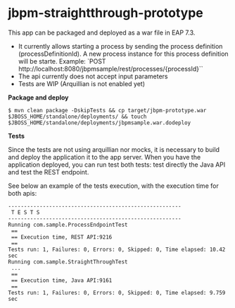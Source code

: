 # jbpm-straightthrough-prototype

This app can be packaged and deployed as a war file in EAP 7.3.

- It currently allows starting a process by sending the process definition (processDefinitionId). A new process instance for this process definition will be starte. Example:
    `POST http://localhost:8080/jbpmsample/rest/processes/{processId}``
- The api currently does not accept input parameters 
- Tests are WIP (Arquillian is not enabled yet)

**Package and deploy**

`$ mvn clean package -DskipTests && cp target/jbpm-prototype.war $JBOSS_HOME/standalone/deployments/ && touch $JBOSS_HOME/standalone/deployments/jbpmsample.war.dodeploy`


**Tests**

Since the tests are not using arquillian nor mocks, it is necessary to build and deploy the application it to the app server. When you have the application deployed, you can run test both tests: test directly the Java API and test the REST endpoint. 

See below an example of the tests execution, with the execution time for both apis:
````
-------------------------------------------------------
 T E S T S
-------------------------------------------------------
Running com.sample.ProcessEndpointTest
 ==
 == Execution time, REST API:9216
 ==
Tests run: 1, Failures: 0, Errors: 0, Skipped: 0, Time elapsed: 10.42 sec
Running com.sample.StraightThroughTest
 ... 
 ==
 == Execution time, Java API:9161
 ==
Tests run: 1, Failures: 0, Errors: 0, Skipped: 0, Time elapsed: 9.759 sec
````



